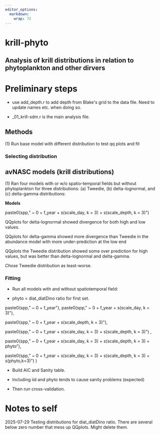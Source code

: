 ```yaml
---
editor_options: 
  markdown: 
    wrap: 72
---
```


# krill-phyto

## Analysis of krill distributions in relation to phytoplankton and other dirvers

# Preliminary steps

-   use add_depth.r to add depth from Blake's grid to the data file.
    Need to update names etc. when doing so.

-   \_01_krill-sdm.r is the main analysis file.

## Methods

(1) Run base model with different distribution to test qq plots and fit

### Selecting distribution

## avNASC models (krill distributions)

(1) Ran four models with or w/o spatio-temporal fields but without
    phytoplankton for three distributions: (a) Tweedie, (b)
    delta-lognormal, and (c) delta-gamma distributions:

**Models**

paste0(spp," \~ 0 + f_year + s(scale_day, k = 3) + s(scale_depth, k =
3)")

QQplots for delta-lognormal showed divergence for both high and low
values.

QQplots for delta-gamma showed more divergence than Tweedie in the
abundance model with more under-prediction at the low end

QQplots the Tweedie distribution showed some over prediction for high
values, but was better than delta-lognormal and delta-gamma.

*Chose* Tweedie distribution as least-worse.

### Fitting

-   Run all models with and without spatiotemporal field:

-   phyto = diat_diatDino ratio for first set.

paste0(spp," \~ 0 + f_year"), paste0(spp," \~ 0 + f_year + s(scale_day,
k = 3)"),

paste0(spp," \~ 0 + f_year + s(scale_depth, k = 3)"),

paste0(spp," \~ 0 + f_year + s(scale_day, k = 3) + s(scale_depth, k =
3)") ,

paste0(spp," \~ 0 + f_year + s(scale_day, k = 3) + s(scale_depth, k =
3) + phyto"),

paste0(spp," \~ 0 + f_year + s(scale_day, k = 3) + s(scale_depth, k =
3) + s(phyto,k=3)") )

-   Build AIC and Sanity table.

-   Including iid and phyto tends to cause sanity problems (expected)

-   Then run cross-validation.

# Notes to self

2025-07-29 Testing distributions for diat_diatDino ratio. There are
several below zero number that mess up QQplots. Might delete them.

